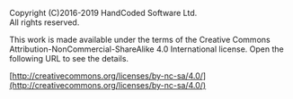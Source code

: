 Copyright (C)2016-2019 HandCoded Software Ltd.<br/>
All rights reserved.

This work is made available under the terms of the Creative Commons
Attribution-NonCommercial-ShareAlike 4.0 International license. Open the
following URL to see the details.

[http://creativecommons.org/licenses/by-nc-sa/4.0/](http://creativecommons.org/licenses/by-nc-sa/4.0/)
